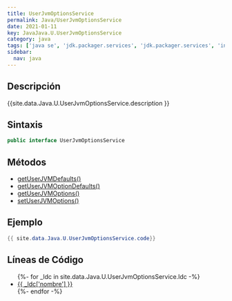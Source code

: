 ```yaml
---
title: UserJvmOptionsService
permalink: Java/UserJvmOptionsService
date: 2021-01-11
key: JavaJava.U.UserJvmOptionsService
category: java
tags: ['java se', 'jdk.packager.services', 'jdk.packager.services', 'interface java', 'Java 9']
sidebar: 
  nav: java
---
```


## Descripción
{{site.data.Java.U.UserJvmOptionsService.description }}

## Sintaxis
~~~java
public interface UserJvmOptionsService
~~~

## Métodos
* [getUserJVMDefaults()](/Java/UserJvmOptionsService/getUserJVMDefaults)
* [getUserJVMOptionDefaults()](/Java/UserJvmOptionsService/getUserJVMOptionDefaults)
* [getUserJVMOptions()](/Java/UserJvmOptionsService/getUserJVMOptions)
* [setUserJVMOptions()](/Java/UserJvmOptionsService/setUserJVMOptions)

## Ejemplo
~~~java
{{ site.data.Java.U.UserJvmOptionsService.code}}
~~~

## Líneas de Código
<ul>
{%- for _ldc in site.data.Java.U.UserJvmOptionsService.ldc -%}
   <li>
       <a href="{{_ldc['url'] }}">{{ _ldc['nombre'] }}</a>
   </li>
{%- endfor -%}
</ul>
